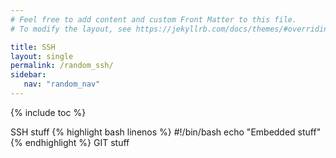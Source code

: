 ```yaml
---
# Feel free to add content and custom Front Matter to this file.
# To modify the layout, see https://jekyllrb.com/docs/themes/#overriding-theme-defaults

title: SSH
layout: single
permalink: /random_ssh/
sidebar:
   nav: "random_nav"
---
```

{% include toc %}

  SSH stuff
   {% highlight bash linenos %}
	#!/bin/bash
	echo "Embedded stuff"
   {% endhighlight %}
  GIT stuff

